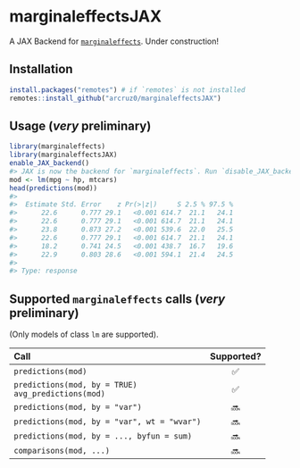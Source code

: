# marginaleffectsJAX

A JAX Backend for [`marginaleffects`](https://github.com/vincentarelbundock/marginaleffects/). Under construction!

## Installation

``` r
install.packages("remotes") # if `remotes` is not installed
remotes::install_github("arcruz0/marginaleffectsJAX")
```
## Usage (*very* preliminary)

``` r
library(marginaleffects)
library(marginaleffectsJAX)
enable_JAX_backend()
#> JAX is now the backend for `marginaleffects`. Run `disable_JAX_backend()` to disable.
mod <- lm(mpg ~ hp, mtcars)
head(predictions(mod))
#> 
#>  Estimate Std. Error    z Pr(>|z|)     S 2.5 % 97.5 %
#>      22.6      0.777 29.1   <0.001 614.7  21.1   24.1
#>      22.6      0.777 29.1   <0.001 614.7  21.1   24.1
#>      23.8      0.873 27.2   <0.001 539.6  22.0   25.5
#>      22.6      0.777 29.1   <0.001 614.7  21.1   24.1
#>      18.2      0.741 24.5   <0.001 438.7  16.7   19.6
#>      22.9      0.803 28.6   <0.001 594.1  21.4   24.5
#> 
#> Type: response
```

## Supported `marginaleffects` calls (*very* preliminary)

(Only models of class `lm` are supported).

| Call  | Supported? |
| :--- |   :---:    |
| `predictions(mod)`  | ✅ | 
| `predictions(mod, by = TRUE)` <br> `avg_predictions(mod)`  | ✅  | 
| `predictions(mod, by = "var")`  | 🔜 |
| `predictions(mod, by = "var", wt = "wvar")`  | 🔜 |
| `predictions(mod, by = ..., byfun = sum)`  | 🔜 |
| `comparisons(mod, ...)`  | 🔜 |



